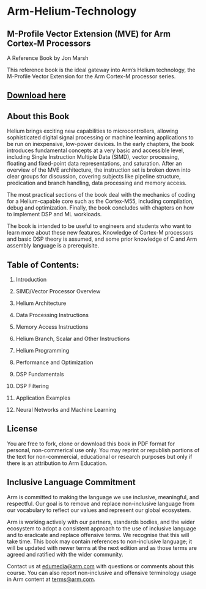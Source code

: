 # Arm-Helium-Technology 
## M-Profile Vector Extension (MVE) for Arm Cortex-M Processors

A Reference Book by Jon Marsh

This reference book is the ideal gateway into Arm’s Helium technology, the M-Profile Vector Extension for the Arm Cortex-M processor series.

## [Download here](https://github.com/arm-university/Arm-Helium-Technology/blob/main/Arm%20Helium%20Technology_reference%20book%20(2).pdf)

## About this Book
Helium brings exciting new capabilities to microcontrollers, allowing sophisticated digital signal processing or machine learning applications to be run on inexpensive, low-power devices. In the early chapters, the book introduces fundamental concepts at a very basic and accessible level, including Single Instruction Multiple Data (SIMD), vector processing, floating and fixed-point data representations, and saturation. After an overview of the MVE architecture, the instruction set is broken down into clear groups for discussion, covering subjects like pipeline structure, predication and branch handling, data processing and memory access.

The most practical sections of the book deal with the mechanics of coding for a Helium-capable core such as the Cortex-M55, including compilation, debug and optimization. Finally, the book concludes with chapters on how to implement DSP and ML workloads.

The book is intended to be useful to engineers and students who want to learn more about these new features.  Knowledge of Cortex-M processors and basic DSP theory is assumed, and some prior knowledge of C and Arm assembly language is a prerequisite.

## Table of Contents:
1.	Introduction

2.	SIMD/Vector Processor Overview

3.	Helium Architecture

4.	Data Processing Instructions

5.	Memory Access Instructions

6.	Helium Branch, Scalar and Other Instructions

7.	Helium Programming

8.	Performance and Optimization

9.	DSP Fundamentals

10. DSP Filtering

11. Application Examples

12. Neural Networks and Machine Learning

## License
You are free to fork, clone or download this book in PDF format for personal, non-commerical use only. 
You may reprint or republish portions of the text for non-commercial, educational or research purposes but only if there is an attribution to Arm Education.

## Inclusive Language Commitment
Arm is committed to making the language we use inclusive, meaningful, and respectful. Our goal is to remove and replace non-inclusive language from our vocabulary to reflect our values and represent our global ecosystem.

Arm is working actively with our partners, standards bodies, and the wider ecosystem to adopt a consistent approach to the use of inclusive language and to eradicate and replace offensive terms. We recognise that this will take time. This book may contain references to non-inclusive language; it will be updated with newer terms at the next edition and as those terms are agreed and ratified with the wider community.

Contact us at edumedia@arm.com with questions or comments about this course. You can also report non-inclusive and offensive terminology usage in Arm content at terms@arm.com.
